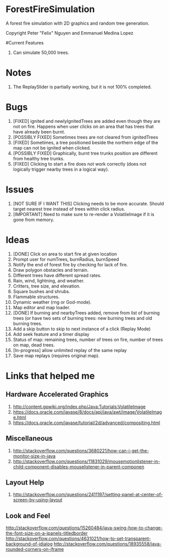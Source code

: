 # ForestFireSimulation
A forest fire simulation with 2D graphics and random tree generation.

Copyright Peter "Felix" Nguyen and Emmanuel Medina Lopez

#Current Features
1. Can simulate 50,000 trees.

# Notes
1. The ReplaySlider is partially working, but it is not 100% completed.

# Bugs
1. [FIXED] ignited and newlyIgnitedTrees are added even though they are not on fire. Happens when user clicks on an area that has trees that have already been burnt.
2. [POSSIBLY FIXED] Sometimes trees are not cleared from ignitedTrees
3. [FIXED] Sometimes, a tree positioned beside the northern edge of the map can not be ignited when clicked.
4. [POSSIBLY FIXED] Graphically, burnt tree trunks position are different from healthy tree trunks.
5. [FIXED] Clicking to start a fire does not work correctly (does not logically trigger nearby trees in a logical way).

# Issues
1. [NOT SURE IF I WANT THIS] Clicking needs to be more accurate. Should target nearest tree instead of trees within click radius.
2. [IMPORTANT] Need to make sure to re-render a VolatileImage if it is gone from memory.

# Ideas
1. [DONE] Click on area to start fire at given location
2. Prompt user for numTrees, burnRadius, burnSpeed
3. Notify the end of forest fire by checking for lack of fire.
4. Draw polygon obstacles and terrain.
5. Different trees have different spread rates.
6. Rain, wind, lightning, and weather.
7. Critters, tree size, and elevation.
8. Square bushes and shrubs.
9. Flammable structures.
10. Dynamic weather (rng or God-mode).
11. Map editor and map loader.
12. [DONE] If burning and nearbyTrees added, remove from list of burning trees (or have two sets of burning trees: new burning trees and old burning trees.
13. Add a skip button to skip to next instance of a click (Replay Mode)
14. Add seek feature and a timer display
15. Status of map: remaining trees, number of trees on fire, number of trees on map, dead trees.
15. [In-progress] allow unlimited replay of the same replay
16. Save map replays (requires original map).

# Links that helped me

## Hardware Accelerated Graphics
1. http://content.gpwiki.org/index.php/Java:Tutorials:VolatileImage
2. https://docs.oracle.com/javase/8/docs/api/java/awt/image/VolatileImage.html
3. https://docs.oracle.com/javase/tutorial/2d/advanced/compositing.html

## Miscellaneous 
1. http://stackoverflow.com/questions/3680221/how-can-i-get-the-monitor-size-in-java
2. http://stackoverflow.com/questions/11831029/mousemotionlistener-in-child-component-disables-mouselistener-in-parent-componen

## Layout Help
1. http://stackoverflow.com/questions/2411197/setting-panel-at-center-of-screen-by-using-layout

## Look and Feel
http://stackoverflow.com/questions/15260484/java-swing-how-to-change-the-font-size-on-a-jpanels-titledborder
http://stackoverflow.com/questions/4631021/how-to-set-transparent-background-of-jdialog
http://stackoverflow.com/questions/18935558/java-rounded-corners-on-jframe